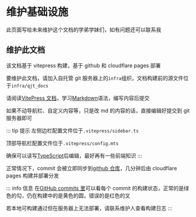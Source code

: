 # 维护基础设施

此页面写给未来维护这个文档的学弟学妹们，如有问题还可以联系我

## 维护此文档
该文档基于 vitepress 构建，基于 github 和 cloudflare pages 部署

要维护此文档，请加入自托管 git 服务器上的`infra`组织，文档构建前的源文件位于`infra/qjt_docs`

请阅读[VitePress 文档](https://vitepress.dev/zh/)，学习[Markdown](/get-started/markdown)语法，编写内容后提交

如果不动导航栏、自定义内容等，只是改 md 的内容的话，直接编辑好提交到 git 服务器即可

::: tip 提示
左侧边栏配置文件位于`.vitepress/sidebar.ts`

顶部导航栏配置文件位于`.vitepress/config.mts`

确保可以读写[TypeScript](https://wangdoc.com/typescript/)后编辑，最好再有一些前端知识
:::

正常情况下，commit 会被立即同步到[github 仓库](https://github.com/stydxm/qtj_docs)，几分钟后由 cloudflare pages 构建并部署分发

::: info 信息
在[GitHub commits 里](https://github.com/stydxm/qtj_docs/commits/)可以看每个 commit 的构建状态，正常的是绿色的勾，仍在构建中的是黄色的圆，错误的是红色的叉

若本地可构建通过但在服务器上无法部署，请联系维护人查看构建日志
:::
